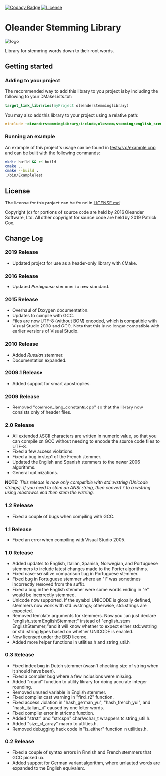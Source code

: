 [![Codacy Badge](https://api.codacy.com/project/badge/Grade/a47d7b3d825e441894df5c0c91ed4f42)](https://www.codacy.com/app/paddy74/OleanderStemmingLibrary?utm_source=github.com&amp;utm_medium=referral&amp;utm_content=paddy74/OleanderStemmingLibrary&amp;utm_campaign=Badge_Grade)
[![License](https://img.shields.io/badge/License-BSD%203--Clause-blue.svg)](https://opensource.org/licenses/BSD-3-Clause)

# Oleander Stemming Library

![logo](stemming.png)

Library for stemming words down to their root words.

## Getting started

### Adding to your project

The recommended way to add this library to you project is by including the following to your CMakeLists.txt:

```cmake
target_link_libraries(myProject oleanderstemminglibrary)
```

You may also add this library to your project using a relative path:

```cpp
#include "oleanderstemminglibrary/include/olestem/stemming/english_stem.h"
```

### Running an example

An example of this project's usage can be found in [tests/src/example.cpp](tests/src/example.cpp) and can be built with the following commands:

```bash
mkdir build && cd build
cmake ..
cmake --build .
./bin/ExampleTest
```

## License

The license for this project can be found in [LICENSE.md](LICENSE.md).

Copyright (c) for portions of source code are held by 2016 Oleander Software, Ltd.
All other copyright for source code are held by 2019 Patrick Cox.

## Change Log

### 2019 Release
- Updated project for use as a header-only library with CMake.

### 2016 Release
- Updated *Portuguese* stemmer to new standard.

### 2015 Release
- Overhaul of Doxygen documentation.
- Updates to compile with GCC.
- Files are now UTF-8 (without BOM) encoded, which is compatible with Visual Studio 2008 and GCC. Note that this is no longer compatible with earlier versions of Visual Studio.

### 2010 Release
- Added *Russian* stemmer.
- Documentation expanded.

### 2009.1 Release
- Added support for smart apostrophes.


### 2009 Release
- Removed "common_lang_constants.cpp" so that the library now consists only of header files.

### 2.0 Release
- All extended ASCII characters are written in numeric value, so that you can compile on GCC without needing to encode the source code files to UTF-8.
- Fixed a few access violations.
- Fixed a bug in step1 of the French stemmer.
- Updated the English and Spanish stemmers to the newer 2006 algorithms.
- General optimizations.

**NOTE:** *This release is now only compatible with std::wstring (Unicode strings). If you need to stem an ANSI string, then convert it to a wstring using mbstowcs and then stem the wstring.*

### 1.2 Release
- Fixed a couple of bugs when compiling with GCC.

### 1.1 Release
- Fixed an error when compiling with Visual Studio 2005.

### 1.0 Release
- Added updates to English, Italian, Spanish, Norwegian, and Portuguese stemmers to include latest changes made to the Porter algorithms.
- Fixed case-sensitive comparison bug in Portuguese stemmer.
- Fixed bug in Portuguese stemmer where an "i" was sometimes incorrectly removed from the suffix.
- Fixed a bug in the English stemmer were some words ending in "e" would be incorrectly stemmed.
- Unicode now supported. If the symbol UNICODE is globally defined, stemmers now work with std::wstrings; otherwise, std::strings are expected.
- Removed template arguments for stemmers. Now you can just declare "english_stem EnglishStemmer;" instead of "english_stem<char> EnglishStemmer;"and it will know whether to expect either std::wstring or std::string types based on whether UNICODE is enabled.
- Now licensed under the BSD license.
- Added more helper functions in utilities.h and string_util.h

### 0.3 Release
- Fixed index bug in Dutch stemmer (wasn't checking size of string when it should have been).
- Fixed a compiler bug where a few inclusions were missing.
- Added "round" function to utility library for doing accurate integer rounding.
- Removed unused variable in English stemmer.
- Fixed compiler cast warning in "find_r2" function.
- Fixed access violation in "hash_german_yu", "hash_french_yui", and "hash_italian_ui" caused by one letter words.
- Fixed compiler error in stricmp function.
- Added "strstr" and "strcspn" char/wchar_t wrappers to string_util.h.
- Added "size_of_array" macro to utilities.h.
- Removed debugging hack code in "is_either" function in utilities.h.

### 0.2 Release

- Fixed a couple of syntax errors in Finnish and French stemmers that GCC picked up.
- Added support for German variant algorithm, where umlauted words are expanded to the English equivalent.
